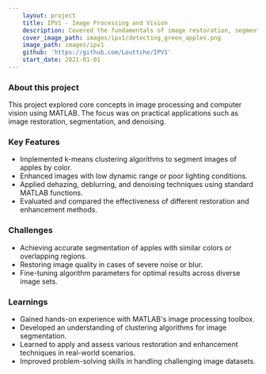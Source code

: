 ```yaml
---
    layout: project
    title: IPV1 - Image Processing and Vision
    description: Covered the fundamentals of image restoration, segmentation and denoising using MATLAB tools.
    cover_image_path: images/ipv1/detecting_green_apples.png
    image_path: images/ipv1
    github: 'https://github.com/Louttche/IPV1'
    start_date: 2021-01-01
---
```


### About this project

This project explored core concepts in image processing and computer vision using MATLAB. The focus was on practical applications such as image restoration, segmentation, and denoising.

### Key Features

- Implemented k-means clustering algorithms to segment images of apples by color.
- Enhanced images with low dynamic range or poor lighting conditions.
- Applied dehazing, deblurring, and denoising techniques using standard MATLAB functions.
- Evaluated and compared the effectiveness of different restoration and enhancement methods.

### Challenges

- Achieving accurate segmentation of apples with similar colors or overlapping regions.
- Restoring image quality in cases of severe noise or blur.
- Fine-tuning algorithm parameters for optimal results across diverse image sets.

### Learnings

- Gained hands-on experience with MATLAB's image processing toolbox.
- Developed an understanding of clustering algorithms for image segmentation.
- Learned to apply and assess various restoration and enhancement techniques in real-world scenarios.
- Improved problem-solving skills in handling challenging image datasets.